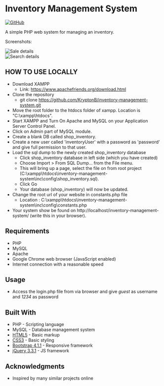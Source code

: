 # Inventory Management System

[![GitHub](https://img.shields.io/github/license/kryptonb/inventory-management-system.svg?style=popout)](https://choosealicense.com/licenses/mit/)

A simple PHP web system for managing an inventory.

Screenshots:

![Sale details](https://github.com/KryptonB/inventory-management-system/blob/master/screenshots/sale.PNG)  
![Search details](https://github.com/KryptonB/inventory-management-system/blob/master/screenshots/search.PNG)

## HOW TO USE LOCALLY

- Download XAMPP
  - Link: https://www.apachefriends.org/download.html
- Clone the repository
  - git clone https://github.com/KryptonB/inventory-management-system.git
- Move the root folder to the htdocs folder of xampp. Location is "C:\xampp\htdocs".
- Start XAMPP and Turn On Apache and MySQL on your Application Server Control Panel.
- Click on Admin part of MySQL module.
- Create a blank DB called shop_inventory.
- Create a new user called 'inventoryUser' with a password as 'password' and give full permission to that user.
- Load the sql dump to the newly created shop_inventory database
  - Click shop_inventory database in left side (which you have created)
  - Choose Import > From SQL Dump… from the File menu.
  - This will bring up a page, select the file on from root project (C:\xampp\htdocs\inventory-management-system\inc\config\shop_inventory.sql).
  - Click Go
  - Your database (shop_inventory) will now be updated.
- Change the root url of your website in constants.php file
  - Location : C:\xampp\htdocs\inventory-management-system\inc\config\constants.php
- Your system show be found on http://localhost/inventory-management-system/ (write this in your browser).

## Requirements

- PHP
- MySQL
- Apache
- Google Chrome web browser (JavaScript enabled)
- Internet connection with a reasonable speed

## Usage

- Access the login.php file from via browser and give _guest_ as username and _1234_ as password

## Built With

- PHP - Scripting language
- MySQL - Database management system
- [HTML5](https://en.wikipedia.org/wiki/HTML5) - Basic markup
- [CSS3](https://en.wikipedia.org/wiki/Cascading_Style_Sheets) - Basic styling
- [Bootstrap 4.1.1](https://getbootstrap.com/) - Responsive framework
- [jQuery 3.3.1](https://jquery.com/) - JS framework

## Acknowledgments

- Inspired by many similar projects online
